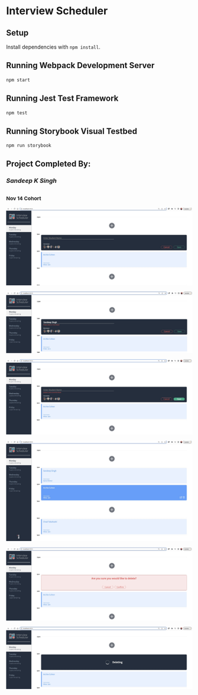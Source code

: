 # Interview Scheduler

## Setup

Install dependencies with `npm install`.

## Running Webpack Development Server

```sh
npm start
```

## Running Jest Test Framework

```sh
npm test
```

## Running Storybook Visual Testbed

```sh
npm run storybook
```

## Project Completed By: 
### **_Sandeep K Singh_**
### <sub>Nov 14 Cohort</sub>

!["Booking Interview"](https://github.com/sandeepkaurs/scheduler/blob/master/docs/1_BookingInterview.png?raw=true)

!["Error Msg-Select Interviewer"](https://github.com/sandeepkaurs/scheduler/blob/master/docs/2_ErrorMsgSelectInterviewer.png?raw=true)

!["Error Msg-Student Name Cannot Be Blank"](https://github.com/sandeepkaurs/scheduler/blob/master/docs/3_ErrorMsgStudentNameCannotBeBlank.png?raw=true)

!["Booked Interview"](https://github.com/sandeepkaurs/scheduler/blob/master/docs/4_BookedInterview.png?raw=true)

!["Deleting Interview"](https://github.com/sandeepkaurs/scheduler/blob/master/docs/5_DeletingInterview.png?raw=true)

!["Deleting Message"](https://github.com/sandeepkaurs/scheduler/blob/master/docs/6_DeletingMessage.png?raw=true)
